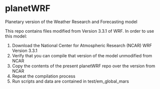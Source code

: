 # planetWRF
Planetary version of the Weather Research and Forecasting model

This repo contains files modified from Version 3.3.1 of WRF. In order to use this model:
1. Download the National Center for Atmospheric Research (NCAR) WRF Version 3.3.1
2. Verify that you can compile that version of the model unmodified from NCAR
3. Copy the contents of the present planetWRF repo over the version from NCAR
4. Repeat the compilation process
5. Run scripts and data are contained in test/em_global_mars
